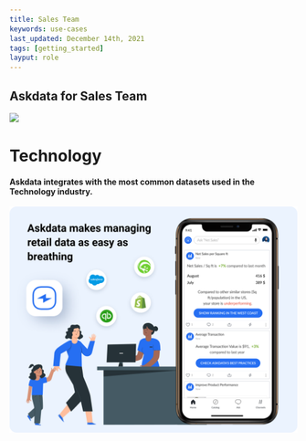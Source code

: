 ```yaml
---
title: Sales Team
keywords: use-cases
last_updated: December 14th, 2021
tags: [getting_started]
layput: role
---
```


## Askdata for Sales Team

<p class="text-center"><img src="/media/use-cases/icons/industry-technology.svg"></p>
<h1 class="text-center">Technology</h1>

<h4 class="text-center">Askdata integrates with the most common datasets used in the Technology industry.</h4>

<img src="/media/use-cases/sales-and-marketing.png" class="mx-auto d-block">
